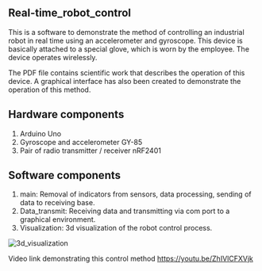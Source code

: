 Real-time_robot_control
-----------------------
  This is a software to demonstrate the method of controlling an industrial robot in real time using an accelerometer and gyroscope.
  This device is basically attached to a special glove, which is worn by the employee. The device operates wirelessly.
  
  The PDF file contains scientific work that describes the operation of this device.
  A graphical interface has also been created to demonstrate the operation of this method.

Hardware components
--------------------   
1. Arduino Uno
2. Gyroscope and accelerometer GY-85
3. Pair of radio transmitter / receiver nRF2401

Software components
-------------------
1. main: Removal of indicators from sensors, data processing, sending of data to receiving base.
2. Data_transmit: Receiving data and transmitting via com port to a graphical environment.
3. Visualization: 3d visualization of the robot control process.

![3d_visualization](https://user-images.githubusercontent.com/75342698/154772679-87f84a44-2937-4ff7-ab6a-c3c54770e5a9.png)


Video link demonstrating this control method
https://youtu.be/ZhIVlCFXVjk
